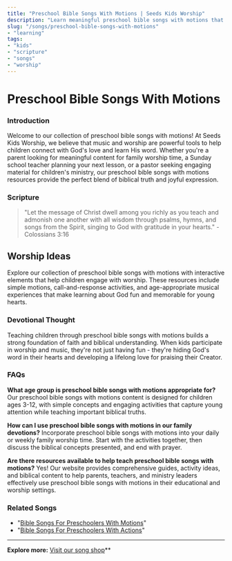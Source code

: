 ```yaml
---
title: "Preschool Bible Songs With Motions | Seeds Kids Worship"
description: "Learn meaningful preschool bible songs with motions that teach Scripture through music. Interactive worship resources for kids and families."
slug: "/songs/preschool-bible-songs-with-motions"
- "learning"
tags:
- "kids"
- "scripture"
- "songs"
- "worship"
---
```


# Preschool Bible Songs With Motions

### Introduction

Welcome to our collection of preschool bible songs with motions! At Seeds Kids Worship, we believe that music and worship are powerful tools to help children connect with God's love and learn His word. Whether you're a parent looking for meaningful content for family worship time, a Sunday school teacher planning your next lesson, or a pastor seeking engaging material for children's ministry, our preschool bible songs with motions resources provide the perfect blend of biblical truth and joyful expression.

### Scripture

> "Let the message of Christ dwell among you richly as you teach and admonish one another with all wisdom through psalms, hymns, and songs from the Spirit, singing to God with gratitude in your hearts." - Colossians 3:16

## Worship Ideas

Explore our collection of preschool bible songs with motions with interactive elements that help children engage with worship. These resources include simple motions, call-and-response activities, and age-appropriate musical experiences that make learning about God fun and memorable for young hearts.

### Devotional Thought

Teaching children through preschool bible songs with motions builds a strong foundation of faith and biblical understanding. When kids participate in worship and music, they're not just having fun - they're hiding God's word in their hearts and developing a lifelong love for praising their Creator.

### FAQs

**What age group is preschool bible songs with motions appropriate for?**
Our preschool bible songs with motions content is designed for children ages 3-12, with simple concepts and engaging activities that capture young attention while teaching important biblical truths.

**How can I use preschool bible songs with motions in our family devotions?**
Incorporate preschool bible songs with motions into your daily or weekly family worship time. Start with the activities together, then discuss the biblical concepts presented, and end with prayer.

**Are there resources available to help teach preschool bible songs with motions?**
Yes! Our website provides comprehensive guides, activity ideas, and biblical content to help parents, teachers, and ministry leaders effectively use preschool bible songs with motions in their educational and worship settings.

### Related Songs

- "[Bible Songs For Preschoolers With Motions](/songs/bible-songs-for-preschoolers-with-motions/)"
- "[Bible Songs For Preschoolers With Actions](/songs/bible-songs-for-preschoolers-with-actions/)"

---

**Explore more:** [Visit our song shop](https://seedskidsworship.com/shop)**

<!-- Schema Markup -->
<script type="application/ld+json">
{
  "@context": "https://schema.org",
  "@type": "MusicRecording",
  "name": "Preschool Bible Songs With Motions",
  "byArtist": {
    "@type": "MusicGroup",
    "name": "Seeds Kids Worship"
  },
  "isFamilyFriendly": true,
  "url": "https://seedskidsworship.com/songs/preschool-bible-songs-with-motions/"
}
</script>